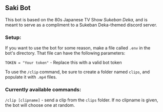 ## Saki Bot
This bot is based on the 80s Japanese TV Show *Sukeban Deka*, and is meant to serve as a compliment to a Sukeban Deka-themed discord server.

### Setup:

If you want to use the bot for some reason, make a file called `.env` in the bot's directory. That file can have the following parameters:

`TOKEN = "Your token"` - Replace this with a valid bot token

To use the `/clip` command, be sure to create a folder named `clips`, and populate it with `.mp4` files.

### Currently available commands:

`/clip [clipname]` - send a clip from the `clips` folder. If no clipname is given, the bot will choose one at random.